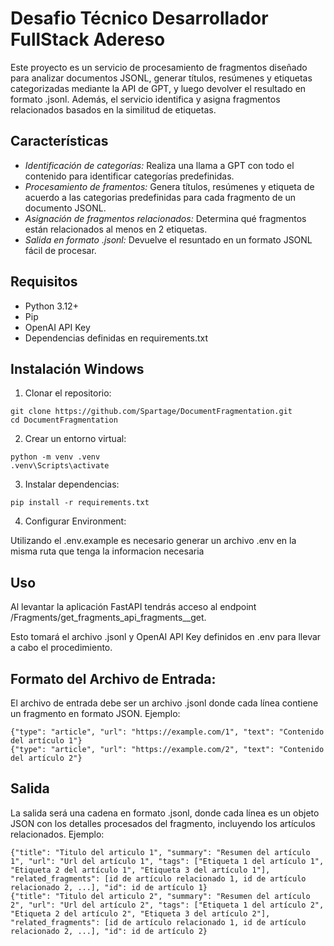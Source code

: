 # Desafio Técnico Desarrollador FullStack Adereso

Este proyecto es un servicio de procesamiento de fragmentos diseñado para analizar documentos JSONL, generar títulos, resúmenes y etiquetas categorizadas mediante la API de GPT, y luego devolver el resultado en formato .jsonl. Además, el servicio identifica y asigna fragmentos relacionados basados en la similitud de etiquetas.

## Características

- *Identificación de categorías:* Realiza una llama a GPT con todo el contenido para identificar categorías predefinidas.
- *Procesamiento de framentos:* Genera títulos, resúmenes y etiqueta de acuerdo a las categorias predefinidas para cada fragmento de un documento JSONL.
- *Asignación de fragmentos relacionados:* Determina qué fragmentos están relacionados al menos en 2 etiquetas.
- *Salida en formato .jsonl:* Devuelve el resuntado en un formato JSONL fácil de procesar.

## Requisitos

- Python 3.12+
- Pip
- OpenAI API Key
- Dependencias definidas en requirements.txt

## Instalación Windows

1. Clonar el repositorio:

```
git clone https://github.com/Spartage/DocumentFragmentation.git
cd DocumentFragmentation
```

2. Crear un entorno virtual:

```
python -m venv .venv
.venv\Scripts\activate
```

3. Instalar dependencias:

```
pip install -r requirements.txt
```

4. Configurar Environment:

Utilizando el .env.example es necesario generar un archivo .env en la misma ruta que tenga la informacion necesaria

## Uso

Al levantar la aplicación FastAPI tendrás acceso al endpoint /Fragments/get_fragments_api_fragments__get.

Esto tomará el archivo .jsonl y OpenAI API Key definidos en .env para llevar a cabo el procedimiento.

## Formato del Archivo de Entrada:

El archivo de entrada debe ser un archivo .jsonl donde cada línea contiene un fragmento en formato JSON. Ejemplo:

```
{"type": "article", "url": "https://example.com/1", "text": "Contenido del artículo 1"}
{"type": "article", "url": "https://example.com/2", "text": "Contenido del artículo 2"}
```

## Salida

La salida será una cadena en formato .jsonl, donde cada línea es un objeto JSON con los detalles procesados del fragmento, incluyendo los artículos relacionados. Ejemplo:

```
{"title": "Titulo del articulo 1", "summary": "Resumen del artículo 1", "url": "Url del artículo 1", "tags": ["Etiqueta 1 del artículo 1", "Etiqueta 2 del artículo 1", "Etiqueta 3 del artículo 1"], "related_fragments": [id de artículo relacionado 1, id de artículo relacionado 2, ...], "id": id de artículo 1}
{"title": "Titulo del articulo 2", "summary": "Resumen del artículo 2", "url": "Url del artículo 2", "tags": ["Etiqueta 1 del artículo 2", "Etiqueta 2 del artículo 2", "Etiqueta 3 del artículo 2"], "related_fragments": [id de artículo relacionado 1, id de artículo relacionado 2, ...], "id": id de artículo 2}
```

